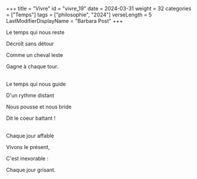 +++
title = "Vivre"
id = "vivre_19"
date = 2024-03-31
weight = 32
categories = ["Temps"]
tags = ["philosophie", "2024"]
verseLength = 5
LastModifierDisplayName = "Barbara Post"
+++

Le temps qui nous reste

Décroît sans détour

Comme un cheval leste

Gagne à chaque tour.

 \
Le temps qui nous guide

D'un rythme distant

Nous pousse et nous bride

Dit le coeur battant !

 \
Chaque jour affable

Vivons le présent,

C'est inexorable :

Chaque jour grisant.
